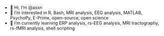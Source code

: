 - 👋 Hi, I’m @asxn
- 👀 I’m interested in R, Bash, MRI analysis, EEG analysis, MATLAB, PsychoPy, E-Prime, open-source, open science
- 🌱 I’m currently learning ERP analysis, rs-EEG analysis, MRI tractography, rs-fMRI analysis, shell scripting
